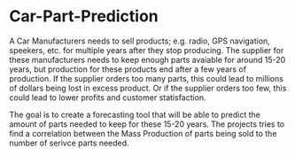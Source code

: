 # Car-Part-Prediction

A Car Manufacturers needs to sell products; e.g. radio, GPS navigation, speekers, etc. for multiple years after they stop producing. The supplier for these manufacturers needs to keep enough parts avaiable for around 15-20 years, but production for these products end after a few years of production. If the supplier orders too many parts, this could lead to millions of dollars being lost in excess product. Or if the supplier orders too few, this could lead to lower profits and customer statisfaction.

The goal is to create a forecasting tool that will be able to predict the amount of parts needed to keep for these 15-20 years. The projects tries to find a correlation between the Mass Production of parts being sold to the number of serivce parts needed.
